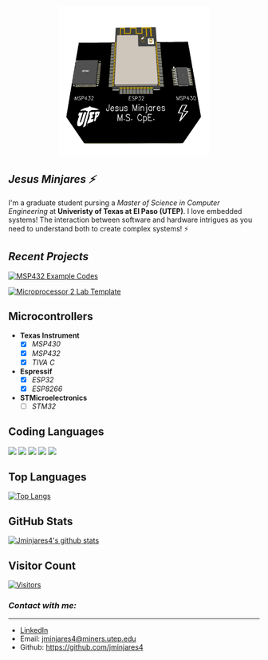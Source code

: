  <p align="center">
  <img width="300" height="300" src="images/pcb.png">
</p>

## ***Jesus Minjares :zap:***
I'm a graduate student pursing a *Master of Science in Computer Engineering* at **Univeristy of Texas at El Paso (UTEP)**. I love embedded systems! The interaction between software and hardware intrigues as you need to understand both to create complex systems! :zap: 

## ***Recent Projects***
[![MSP432 Example Codes ](https://github-readme-stats.vercel.app/api/pin/?username=jminjares4&repo=MSP432-Example-Codes&theme=react&layout=compact)](https://github.com/jminjares4/MSP432-Example-Codes)

[![Microprocessor 2 Lab Template ](https://github-readme-stats.vercel.app/api/pin/?username=jminjares4&repo=Microprocessor-2-Lab-Template&theme=react&layout=compact)](https://github.com/jminjares4/Microprocessor-2-Lab-Template)

## **Microcontrollers**

- **Texas Instrument**
    - [x] *MSP430*
    - [x] *MSP432*
    - [x] *TIVA C*
- **Espressif**
  -  [x] *ESP32*
  -  [x] *ESP8266*
- **STMicroelectronics**
   - [ ] *STM32*  
## **Coding Languages**

![](https://img.shields.io/badge/Code-C-informational?style=flat&logo=C&color=003B57)
![](https://img.shields.io/badge/Code-C++-informational?style=flat&logo=Cplusplus&color=61DAFB)
![](https://img.shields.io/badge/Code-Rust-informational?style=flat&logo=Rust&color=FF0000)
![](https://img.shields.io/badge/Code-Python-informational?style=flat&logo=Python&color=764ABC)
![](https://img.shields.io/badge/Code-Java-informational?style=flat&logo=Java&color=E34F26)
</br>

## **Top Languages**
[![Top Langs](https://github-readme-stats.vercel.app/api/top-langs/?username=jminjares4&layout=compact&hide=CMake,html,Assembly,Batchfile,Makefile,XS&theme=react)](https://github.com/jminjares4/)

## **GitHub Stats** 
[![Jminjares4's github stats](https://github-readme-stats.vercel.app/api?username=jminjares4&theme=react)](https://github.com/jminjares4)

## **Visitor Count**
[![Visitors](https://visitor-badge.glitch.me/badge?page_id=jminjares4.jminjares4)](https://github.com/jminjares4)

### ***Contact with me:***
---
- [LinkedIn](https://www.linkedin.com/in/jesus-minjares-157a21195/)
- Email:  jminjares4@miners.utep.edu
- Github: https://github.com/jminjares4
